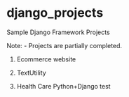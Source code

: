 # django_projects
Sample Django Framework Projects

Note: - Projects are partially completed. 

1. Ecommerce website 

2. TextUtility

3. Health Care Python+Django test
